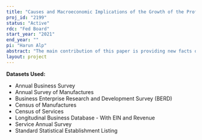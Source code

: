 ```yaml
---
title: "Causes and Macroeconomic Implications of the Growth of the Professional Business Services"
proj_id: "2199"
status: "Active"
rdc: "Fed Board"
start_year: "2021"
end_year: ""
pi: "Harun Alp"
abstract: "The main contribution of this paper is providing new facts on the growth of Professional Business Services (PBS) sectors and how they contribute to productivity in the economy. Specifically, we aim to (1) determine the role of improvements in IP law on growth of PBS sector, (2) analyze its implications on macroeconomic variables such as productivity, wage dispersion, job-to-job transitions and entrepreneurship and (3) measure how much flexibility is provided by outsourcing different inputs instead of hiring/purchasing them. Firstly, this project will use Longitudinal Business Database (LBD) from 1976-2018 to determine whether the growth in PBS sector came from new firms, new locations and new establishments. Secondly, utilizing the Business Research and Development and Innovation Survey (BRDIS), Annual Survey of Manufacturers (ASM) and Service Annual Survey (SAS) for 2017, the relation between importance of secrets for different firms and their use of PBS will be analyzed. Thirdly, using the ASM, SAS, and related Economic Census (EC) surveys for manufacturers and service firms for 2012-2017, paper will try to estimate how purchase of PBS services complement/substitute low and high skill workers present at the firm as well as how it provides firms flexibility through idiosyncratic shocks."
layout: project
---
```


**Datasets Used:**

  - Annual Business Survey 
  - Annual Survey of Manufactures 
  - Business Enterprise Research and Development Survey (BERD) 
  - Census of Manufactures 
  - Census of Services 
  - Longitudinal Business Database - With EIN and Revenue 
  - Service Annual Survey 
  - Standard Statistical Establishment Listing 

